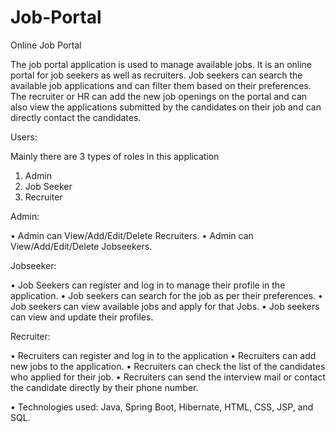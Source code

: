 # Job-Portal
Online Job Portal


The job portal application is used to manage available jobs. It is an online portal for job seekers as well as recruiters. Job seekers can search the available job applications and can filter them based on their preferences. The recruiter or HR can add the new job openings on the portal and can also view the applications submitted by the candidates on their job and can directly contact the candidates.

Users:

Mainly there are 3 types of roles in this application
1.	Admin
2.	Job Seeker
3.	Recruiter

Admin:

•	Admin can View/Add/Edit/Delete Recruiters.
•	Admin can View/Add/Edit/Delete Jobseekers.

Jobseeker:

•	Job Seekers can register and log in to manage their profile in the application.
•	Job seekers can search for the job as per their preferences.
•	Job seekers can view available jobs and apply for that Jobs.
•	Job seekers can view and update their profiles.

Recruiter:

•	Recruiters can register and log in to the application
•	Recruiters can add new jobs to the application.
•	Recruiters can check the list of the candidates who applied for their job.
•	Recruiters can send the interview mail or contact the candidate directly by their phone number.

•	Technologies used: Java, Spring Boot, Hibernate, HTML, CSS, JSP, and SQL.
